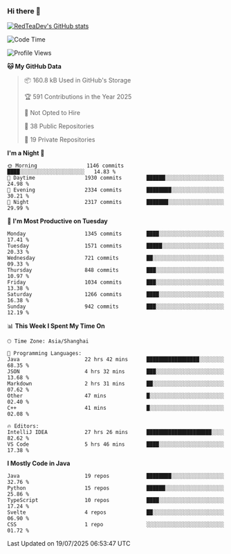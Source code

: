 ### Hi there 👋

<!--
**RedTeaDev/RedTeaDev** is a ✨ _special_ ✨ repository because its `README.md` (this file) appears on your GitHub profile.

Here are some ideas to get you started:

- 🔭 I’m currently working on ...
- 🌱 I’m currently learning ...
- 👯 I’m looking to collaborate on ...
- 🤔 I’m looking for help with ...
- 💬 Ask me about ...
- 📫 How to reach me: ...
- 😄 Pronouns: ...
- ⚡ Fun fact: ...
-->

<!--
[![wakatime](https://wakatime.com/badge/user/6b101ed0-04c0-4490-9283-eb61f2efff96.svg)](https://wakatime.com/@6b101ed0-04c0-4490-9283-eb61f2efff96)
!-->

[![RedTeaDev's GitHub stats](https://github-readme-stats.vercel.app/api?username=RedTeaDev\&include_all_commits=true)](https://github.com/anuraghazra/github-readme-stats)
<!--
[![willianrod's wakatime stats](https://github-readme-stats.vercel.app/api/wakatime?username=RedTeaDev)](https://github.com/anuraghazra/github-readme-stats)
!-->
<!--START_SECTION:waka-->
![Code Time](http://img.shields.io/badge/Code%20Time-3%2C416%20hrs%2040%20mins-blue)

![Profile Views](http://img.shields.io/badge/Profile%20Views-0-blue)

**🐱 My GitHub Data** 

> 📦 160.8 kB Used in GitHub's Storage 
 > 
> 🏆 591 Contributions in the Year 2025
 > 
> 🚫 Not Opted to Hire
 > 
> 📜 38 Public Repositories 
 > 
> 🔑 19 Private Repositories 
 > 
**I'm a Night 🦉** 

```text
🌞 Morning                1146 commits        ████░░░░░░░░░░░░░░░░░░░░░   14.83 % 
🌆 Daytime                1930 commits        ██████░░░░░░░░░░░░░░░░░░░   24.98 % 
🌃 Evening                2334 commits        ████████░░░░░░░░░░░░░░░░░   30.21 % 
🌙 Night                  2317 commits        ███████░░░░░░░░░░░░░░░░░░   29.99 % 
```
📅 **I'm Most Productive on Tuesday** 

```text
Monday                   1345 commits        ████░░░░░░░░░░░░░░░░░░░░░   17.41 % 
Tuesday                  1571 commits        █████░░░░░░░░░░░░░░░░░░░░   20.33 % 
Wednesday                721 commits         ██░░░░░░░░░░░░░░░░░░░░░░░   09.33 % 
Thursday                 848 commits         ███░░░░░░░░░░░░░░░░░░░░░░   10.97 % 
Friday                   1034 commits        ███░░░░░░░░░░░░░░░░░░░░░░   13.38 % 
Saturday                 1266 commits        ████░░░░░░░░░░░░░░░░░░░░░   16.38 % 
Sunday                   942 commits         ███░░░░░░░░░░░░░░░░░░░░░░   12.19 % 
```


📊 **This Week I Spent My Time On** 

```text
🕑︎ Time Zone: Asia/Shanghai

💬 Programming Languages: 
Java                     22 hrs 42 mins      █████████████████░░░░░░░░   68.35 % 
JSON                     4 hrs 32 mins       ███░░░░░░░░░░░░░░░░░░░░░░   13.68 % 
Markdown                 2 hrs 31 mins       ██░░░░░░░░░░░░░░░░░░░░░░░   07.62 % 
Other                    47 mins             █░░░░░░░░░░░░░░░░░░░░░░░░   02.40 % 
C++                      41 mins             █░░░░░░░░░░░░░░░░░░░░░░░░   02.08 % 

🔥 Editors: 
IntelliJ IDEA            27 hrs 26 mins      █████████████████████░░░░   82.62 % 
VS Code                  5 hrs 46 mins       ████░░░░░░░░░░░░░░░░░░░░░   17.38 % 
```

**I Mostly Code in Java** 

```text
Java                     19 repos            ████████░░░░░░░░░░░░░░░░░   32.76 % 
Python                   15 repos            ██████░░░░░░░░░░░░░░░░░░░   25.86 % 
TypeScript               10 repos            ████░░░░░░░░░░░░░░░░░░░░░   17.24 % 
Svelte                   4 repos             ██░░░░░░░░░░░░░░░░░░░░░░░   06.90 % 
CSS                      1 repo              ░░░░░░░░░░░░░░░░░░░░░░░░░   01.72 % 
```




 Last Updated on 19/07/2025 06:53:47 UTC
<!--END_SECTION:waka-->


